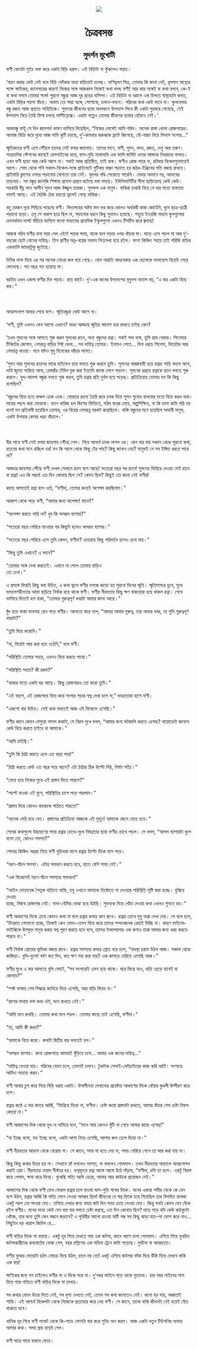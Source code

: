 <div align=center> <img src="../../metadata/images/rabibasariya/short-story:-চৈত্রবসন্ত.jpg" align="center" ></div>
<h1 align=center> চৈত্রবসন্ত</h1>
<h2 align=center>সুদর্শন মুখোটী</h2>
ফণী ফোনটা সুইচ অফ করে একটা বিড়ি ধরাল। এই বিড়িটা না ফুঁকলেও পারত।<br> <br>‘বারণ করার কেউ নেই বলে বিড়ি ফোঁকার মাত্রা বাড়িয়েই চলেছ। ফণিভূষণ মিত্র, তোমার কি জানা নেই, ধূমপান স্বাস্থ্যের পক্ষে ক্ষতিকর, ক্যানসারের কারণ! নিজের সঙ্গে আজকাল নিজেই কথা বলছ ফণী! আর কার সঙ্গেই বা কথা বলবে, কে-ই বা কথা বলবে তোমার সঙ্গে! পুরনো বন্ধুরা আজ দূর গ্রহের বাসিন্দা। এই বিড়িটা না ধরালে এক চিলতে স্বাস্থ্যহানি কমত, একটা বিড়ির পয়সা বাঁচত। অভাব তো সারা অঙ্গে, পোশাকে, চলনে-বলনে। গরিবের কথা কেউ ভাবে না। স্কুলবেলার বন্ধু রজত আজ প্রখ্যাত সাহিত্যিক। সুমনের জীবনের ছায়া অবলম্বনে উপন্যাস লিখে কী একটা পুরস্কার পেয়েছে, সেই উপন্যাস নিয়ে তৈরি ফিল্ম চলছে মাল্টিপ্লেক্সে। একটা গল্পেও তোমার জীবনের ছায়ার ছোঁয়াও নেই।’<br> <br>আধাবন্ধু বান্টু সে দিন জ্ঞানগর্ভ ভাষণ ভাসিয়ে দিয়েছিল, “নিজের দোষেই আমি গরিব। অনেক রাস্তা খোলা রোজগারের। আনাজ বিক্রি করে বুধো আজ দামি স্কুটি চড়ছে, দু’-কামরার ঝকঝকে ফ্ল্যাট কিনেছে, বৌ-বাচ্চা নিয়ে বিন্দাস সংসার...”<br> <br>স্মৃতিকাতর ফণী এসে পৌঁছল তাদের সেই বসার জায়গায়। তাদের মানে, ফণী, সুমন, মদন, রজত, দেবু আর তরুণ। শহরতলির স্টেশনের কাছেই রেললাইনের ধারে, ঘাস-নুড়ি মাখামাখি এক ফালি জমিটা ওদের আড্ডার নিখরচার গালচে। এখন ফণী ছাড়া আর কেউ আসে না। সবাই আজ প্রতিষ্ঠিত, তাই ব্যস্ত। ফণীও রোজ পারে না, রবিবার বিকেলগুলোতেই আসে। সোম থেকে শনি সকাল-বিকেল-সন্ধে প্রাইভেটে গুটিকয় বাচ্চা পড়াতে হয় জঠর-ইঞ্জিনের গতি বজায় রাখতে। প্রাইমারি ক্লাসের ওপরে পড়ানোর যোগ্যতা তার নেই। স্কুলের গণ্ডি পেরোতে পারেনি। মেধার অভাবে নয়, অভাবের তাড়নায়। সব বন্ধুর কলেজি শিক্ষায় প্রবেশ-প্রস্থান ঘটেছে যথা সময়ে। ইউনিভার্সিটির সীমা ছাড়িয়েছে কেউ কেউ। সরকারি উঁচু পদে আসীন সুমন আজ উজ্জ্বল তারকা। সুসফল এক মানুষ। বাকিরা চাকরি নিয়ে যে যার মতো ব্যস্ততায় ভালই আছে। এই বৈঠকি ঠেক হয়তো ভুলেই গেছে বাকিরা।<br> <br>বহু যোজন দূরে পিছিয়ে পড়েছে ফণী। বিদ্যালয়ের অষ্টম মান ভর করে কোনও অর্থকরী কাজ জোটেনি, খুদে ছাত্র-ছাত্রী পড়ানো ছাড়া। তবু সে খারাপ ছাত্র ছিল না, পড়ানোর ধরনে কিছু সুনামও হয়েছে। শহুরে ইংরেজি মাধ্যম স্কুলগুলোর ক্রমবর্ধমান দাপট বাঁচিয়ে ভাগ্যিস বাংলা মাধ্যমের প্রাথমিক ইস্কুলগুলো এখনও টিমটিম করে জ্বলছে!<br> <br>আজন্ম গরিব ফণীর বাবা মারা গেল এইটে পড়ার সময়, যাকে বলে মড়ার ওপর খাঁড়ার ঘা। ঘাড়ে এসে পড়ল মা আর দু’-বছরের ছোট বোনের দায়িত্ব। তিন প্রাণীর অন্ন-বস্ত্রের অভাব নিত্যসখা হয়ে রইল। ভাগ্য কিঞ্চিৎ সহায় তাই শরিকি বাড়ির একফালি কামরাটুকু জুটেছে।<br> <br>টালির নালা দিয়ে এর পর অনেক নোংরা জল বয়ে গেছে। বোন আরতি আধবেকার এক ছেলেকে ভালবেসে বিয়েটা সেরে ফেলেছে। গত বছর গত হয়েছে মা।<br> <br>ঘরটায় এখন একলা ফণীর দিন গড়ায়। রাত কাটে। দু’-এক জনের উপদেশের মৃদুমন্দ বাতাস বয়, “এ বার একটা বিয়ে কর।”<br> <br><br> <br>আত্মসংলাপ আবার পেয়ে বসে। স্মৃতিবন্ধুরা কেউ আসে না।<br> <br>‘ফণী, তুমি এখনও কেন আসো এখানে? ভাঙা আড্ডায় স্মৃতির আবেশ ধরে রাখতে চাইছ কেন?<br> <br>‘তখন সুমনের সঙ্গে আসতে শুরু করল সুমনের রতন, অন্য বন্ধুদের রত্না। সবাই সদা ব্যস্ত, তুমি প্রায় বেকার। সিনেমার টিকিটের জোগান, নেমন্তন্ন বাড়ির গিফ্ট কেনা... সব দায়িত্ব তোমার। ইনামও পেতে... বিনা খরচে সিনেমা, থিয়েটার আর নেমন্তন্ন খাওয়া। মনে যদিও মৃদু বিবেকের আঁচড় লাগত।<br> <br>‘সুমন আর সুমনের রতনের মাঝে হাইফেন হয়ে বসতে শুরু করলে তুমি। সুমনের আজ্ঞাবাহী হয়ে রত্নার শাড়ি বদলে আনা, দামি জুতো সারিয়ে আনা, রেস্তরাঁর টেবিল বুক করা ইত্যাদি কাজে লেগে পড়লে। সুমনের প্রশ্রয়ে রত্নাকে রতন বলতে শুরু করলে। মুখ-আলগা বন্ধুরা বলতে শুরু করল, তুমি রত্নার প্রতি দুর্বল হয়ে পড়েছ। প্রতিক্রিয়ায় তোমার মন কি কিছু বলেছিল?<br> <br>‘বন্ধুদের বিয়ে হতে থাকল একে একে। ঘোরতর রহস্য তৈরি করে চমক দিয়ে সুমন সুবোধ বালকের মতো বিয়ে করল বাবা-মায়ের পছন্দ করা মেয়েকে। রতন খারিজ হল কিসের ভিত্তিতে, গরিব ঘরের মেয়ে, অল্পশিক্ষিত, না কি ডানা কাটা পরি নয় বলে! মন প্রতিবাদী হয়েছিল তোমার, ওর বিয়ের নেমন্তন্ন বয়কট করেছিলে। বাকি বন্ধুদের মনে হয়েছিল অভাবী মানুষ, একটা উপহার কেনার খরচ বাঁচালে।’<br> <br><br> <br>ধীর পায়ে ফণী সেই বসার জায়গায় পৌঁছে গেল। গিয়ে আশ্চর্য চমক লাগল ওর। কেন বার বার সকাল থেকে পুরনো কথা, রতনের কথা মনে হচ্ছিল ওর! মন কি আগে থেকে কিছু টের পায়? কিছু জানান দেয়? মানুষই সে সব ইঙ্গিত ধরতে পারে না?<br> <br>আড্ডার জায়গায় পৌঁছে ফণী দেখল সেখানে রতন বসে আছে! সতেরো বছর পর রতন! সুমনের ফিরিয়ে দেওয়া সেই রতন বা রত্না! এও কি সম্ভব! এত দিন কোথায় ছিল সে? কেমন ছিল? কিছুই তো জানা নেই ফণীর!<br> <br>কাছে আসতেই রত্না বলে ওঠে, “ফণীদা, তোমার জন্যই অপেক্ষা করছিলাম।”<br> <br>আকাশ থেকে পড়ে ফণী, “আমার জন্য অপেক্ষা! মানে?”<br> <br>“অপেক্ষা করতে পারি না? খুব কি অসম্ভব ব্যাপার?”<br> <br>“সতেরো বছর পেরিয়ে যাওয়ার পর কিছুটা হলেও অসম্ভব ব্যাপার।”<br> <br>“সতেরো বছর পেরিয়ে এসে তুমি কেমন, ফণীদা? চেহারায় কিছু পরিবর্তন হলেও চেনা যায়।”<br> <br>“কিন্তু তুমি এখানে? এ ভাবে?”<br> <br>“তোমার সঙ্গে দেখা করতেই। এখানে না পেলে তোমার বাড়িও<br>
তো চেনা।”<br> <br>এ প্রসঙ্গে ফিরতি কিছু বলা উচিত, এ কথা ভুলে ফণীর মগজে জড়ো হয় পুরনো দিনের স্মৃতি। স্মৃতিসাগরে ডুবে, মুখে ভাবলেশহীনতার আভা ছড়িয়ে নির্বাক হয়ে থাকে ফণী। ফণীর নীরবতায় কিছু ক্ষণ বাক্যহারা হয়ে থাকল রত্না। শেষে ভাসিয়ে দিতেই হল বাক্য, “তোমার গুরুত্বপূর্ণ খবরটা আমার জানা আছে।”<br> <br>বুঁদ হয়ে থাকা ভাবনায় ছেদ পড়ে ফণীর। আলতো করে বলে, “আমার আবার গুরুত্ব, তার আবার খবর, তা শুনি গুরুত্বপূর্ণ খবরটা?”<br> <br>“তুমি বিয়ে করোনি।”<br> <br>“না, বিয়েটা আর করা হয়ে ওঠেনি,” বলে ফণী।<br> <br>“পরিস্থিতি তোমার সহায়, এখনও বিয়ে করতে পারো।”<br> <br>“পরিস্থিতি সহায়? কী রকম?”<br> <br>“থাকার মতো একটা ঘর আছে। কিছু রোজগারও তো করো তুমি।”<br> <br>“এই বয়সে, এই রোজগারে বিয়ে করে সংসার গড়ার স্বপ্ন দেখা চলে না,” ভাঙাচোরা হাসে ফণী।<br> <br>“একশো বার উচিত। সেই কথা বলতেই আজ এই বিকেলে এসেছি।”<br> <br>ফণীর কানে কেমন বেসুরো লাগল কথাটা, সে বিরস মুখে বলল, “আমার জন্য ঘটকালি করতে এসেছ? বায়োডেটা জানলে কেউ বিয়ে করতে চাইবে না আমাকে।”<br> <br>“আমি চাইছি।”<br> <br>“তুমি কি ঠাট্টা করতে এলে এত বছর পরে!”<br> <br>“ঠাট্টা করতে কেউ এত বছর পরে আসে? এটা ঠাট্টার ঠিক উল্টো পিঠ, নির্মম সত্যি।”<br> <br>“মেয়ে হয়ে নিজের মুখে এই প্রস্তাব দিতে পারলে?”<br> <br>“পাল্টে যাওয়া এই যুগে, পরিস্থিতির চাপে পড়ে পারলাম।”<br> <br>“প্রস্তাব দিয়ে কোনও বাহককে পাঠাতে পারতে!”<br> <br>“অনেক দেরি হয়ে যেত। প্রস্তাবের প্রতিক্রিয়া আজকে এই মুহূর্তে আমাকে জেনে যেতে হবে।”<br> <br>শেষের কথাগুলো উচ্চারণের সময় রত্নার চোখে-মুখে বিষণ্ণতার ছায়া ফণীর চোখে পড়ল। সে বলল, “আসল ব্যাপারটা খুলে বলো তো, কোনও সমস্যা?”<br> <br>শোনার কিঞ্চিৎ আগ্রহ নিয়ে ফণী নুড়িভরা ঘাসে রত্নার উল্টো দিকে বসে পড়ে।<br> <br>“মরণ-বাঁচন সমস্যা। এটার সমাধান করতে হবে, হাতে বেশি সময় নেই।”<br> <br>“এক বিকেলেই মরণ-বাঁচন সমস্যার সমাধান!”<br> <br>“আইন মোতাবেক পৈতৃক বাড়িতে থাকি, তবু ওখানে আমাকে তিষ্ঠোতে না দেওয়ার পরিস্থিতি সৃষ্টি করা হচ্ছে। বুঝিয়ে দেওয়া<br>
হচ্ছে, নিজস্ব রোজগার নেই। দাদা-বৌদির বোঝা হয়ে উঠছি। সুমনকে নিয়ে খোঁচা দেওয়া কথা এখনও শুনতে হয়।”<br> <br>ফণী আকাশের দিকে চেয়ে কোনও কথা না বলে রত্নার কথায় কান রাখে। রত্নার চোখে মৃদু অশ্রু দেখা দেয়। সে বলে চলে, “দিনরাত শোনানো হচ্ছে, নিজেই কেন যেমন-তেমন বিয়ে করে তাদের সম্মানজনক রেহাই দিচ্ছি না। কারণ ভাইপো-ভাইঝিকে উপযুক্ত মানুষ করার স্বপ্ন পূরণ করতে হবে বলে, তাদের টাকাপয়সার এক কণাও তারা আমার জন্য খরচ করতে পারবে না।”<br> <br>ফণী নির্বাক শ্রোতার ভূমিকা বজায় রাখে। রত্নার সমস্যার কথার স্রোত বয়ে চলে, “অবস্থা চরমে উঠল আজ। সকাল থেকে কাজিয়া। বুলি-বুলেট বর্ষণ কত দিন, কত ক্ষণ সহ্য করা যায়? এক কাপড়ে বেরিয়ে এসেছি আজ।”<br> <br>ফণীর মুখে এ বার আলতো বুলি ফোটে, “সব সংসারেই এমন হয়ে থাকে। ঘরে ফিরে যাও, বাড়ি ছেড়ে যাবেই বা কোথায়?”<br> <br>“স্পষ্ট ভাষায় শেষ সিদ্ধান্ত জানিয়ে দিয়ে এসেছি, আর বাড়ি ফিরব না।”<br> <br>“রাগের মাথায় বলা কথা ওটা, মনে রাখতে নেই।”<br> <br>“আমি মনে রাখছি। তোমার কথা মনে পড়ল। তোমার কাছে তাই এসেছি, ফণীদা।”<br> <br>“তা, আমি কী করব?”<br> <br>“আমাকে বিয়ে করো। কথাটা দ্বিতীয় বার বলতেই হল।”<br> <br>“অসম্ভব ব্যাপার। কানা রোজগারে আমারই খুঁড়িয়ে চলে... আবার এক জনের দায়িত্ব...”<br> <br>“দায়িত্ব নেওয়া যায়। গরিবের যেমন চলে, তেমনই চলবে। টুকটাক সেলাই-ফোঁড়াইয়ের কাজ করি আমি। সংসারে আমিও সাহায্য করব।”<br> <br>ফণী আবার চুপ করে গিয়ে বিড়ি ধরায় একটা। উসাদীনতা দেখানোর প্রচেষ্টায় আকাশের দিকে ধোঁয়ার কুণ্ডলী উদ্গীরণ করে চলে।<br> <br>রত্নার কণ্ঠে এ বার কাতর আর্জি, “ফিরিয়ে দিয়ো না, ফণীদা। চেষ্টা করো প্রস্তাবটা রাখতে, আমার বাঁচার শেষ চেষ্টা বিফল কোরো না।”<br> <br>ফণী আকাশের দিক থেকে মুখ না নামিয়ে বলে, “মানে আর কোনও খুঁটি না পেয়ে আমার কাছে এসেছ!”<br> <br>“যা ইচ্ছে বলো, যত ইচ্ছে বলো, একটা আশা নিয়ে এসেছি, আশায় জল ঢেলে দিয়ো না।”<br> <br>ফণী নীরবতার আড়াল থেকে বেরোয় না। সে জানে, সময় যা হতে দেয় না, সময় পেরিয়ে গেলে তা আর করা যায় না।<br> <br>কিছু কিছু কথার উত্তর হয় না। সেখানে হ্যাঁ বললেও সমস্যা, না বললেও গোলমাল। তখন নীরবতার আড়ালে আত্মগোপন করাই শ্রেয়। নীরবতার মেয়াদ দীর্ঘতর হয়। ভগ্নহৃদয়ে রত্না আস্তে আস্তে উঠে দাঁড়ায়, “ফণীদা, চলি তা হলে। একটু বিরক্ত করে গেলাম, ক্ষমা করে দিয়ো। বুঝেছি সত্যি আমি হেরো, আমার আর কাউকে প্রয়োজন নেই।”<br> <br>আকাশের দিক থেকে ফণী চোখ ফেরাল রত্নার চলে যাওয়া ঘাস-নুড়ি পথের দিকে। মনের একান্ত গভীর থেকে কে যেন বলে উঠল, রত্নার আর্জি কি সত্যি মেনে নেওয়া অসম্ভব ছিল! জীবনের যে স্বপ্ন ফিকে হয়ে গিয়েছিল তার বিলম্বিত হালকা একটু পরশ তো পাওয়া যেত। তলিয়ে দেখার জন্য নাহয় কটা দিন সময় চেয়ে নেওয়া যেত। কিন্তু মনটা কেমন যেন বেঁকে রইল ফণীর। মনের মধ্যে কেউ যেন বার বার বলতে চেষ্টা করছে, এত দিন কোথায় ছিল? দায়ে পড়ে যদি কেউ কাঠকুটো খোঁজে, তার জন্য তুমি কেন বন্ধনে জড়াবে? এ পৃথিবীর আলো হাওয়া মাটি গন্ধ সব কিছু ঝাড়া হাত-পা ভোগ করে নাও... পিছুটান বড় খারাপ জিনিস হে...<br> <br>ফণী বাড়ির দিকে পা বাড়ায়। একটু দূর গিয়ে দেখতে পায় এক জটলা, কানে আসে চাপা গোলমাল। এগিয়ে গিয়ে মুখরিত জটলাকারীদের কথাবার্তায় বোঝা গেল, বছর চল্লিশের এক মহিলা ট্রেনে কাটা পড়েছে। দুর্ঘটনা বা আত্মহত্যা।<br> <br>ফণীর বুকের ভেতরটা হঠাৎ মোচড় দিয়ে উঠল, রতন নয় তো! একটু এগিয়ে জটলার ফাঁক দিয়ে উঁকি দিয়ে দেখবে নাকি এক বার!<br> <br>ক্ষণিকের জন্য মন চাইলেও ফণীর পা ও দিকে সরে না। দু’নম্বর লাইনে পড়ে থাকে মৃতদেহ। চার নম্বর লাইনের পাশ দিয়ে শান্ত গতিতে ফণী বাড়ির দিকে পা চালায়।<br> <br>সব কথার যেমন উত্তর দিতে নেই, সব দৃশ্য দেখতে নেই, তেমন সব কথা জানতেও নেই। জানা বড় দায়, অজ্ঞতাই শান্তি। এই আশ্চর্য বিকেলটা থেকে নিজেকে প্রত্যাহার করে নেয় ফণী। সে জানে, তাকে বাকি জীবনটা নেই হয়েই বেঁচে থাকতে হবে।<br> <br>খানিক দূর গিয়ে ফণী পকেট থেকে কি-প্যাড ফোনটা বার করে সুইচ অন করল। আজ একটা নতুন টিউশনির অফার আসার কথা। সময় প্রায় হয়েই গেল।<br> <br>ফণী পায়ে পায়ে বাস্তবে ফেরে।